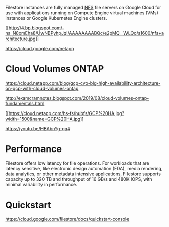 Filestore instances are fully managed [NFS](https://en.wikipedia.org/wiki/Network_File_System) file servers on Google Cloud for use with applications running on Compute Engine virtual machines (VMs) instances or Google Kubernetes Engine clusters.

[[http://4.bp.blogspot.com/-na_N8omEha8/UwNBPyhpJqI/AAAAAAAABQc/e2pMQ__WLQo/s1600/nfs+architecture.jpg]]

https://cloud.google.com/netapp

# Cloud Volumes ONTAP 

https://cloud.netapp.com/blog/gcp-cvo-blg-high-availability-architecture-on-gcp-with-cloud-volumes-ontap

http://examcramnotes.blogspot.com/2019/08/cloud-volumes-ontap-fundamentals.html

[[https://cloud.netapp.com/hs-fs/hubfs/GCP%20HA.jpg?width=1500&name=GCP%20HA.jpg]]


https://youtu.be/HBAbnYg-qq4


# Performance

Filestore offers low latency for file operations. For workloads that are latency sensitive, like electronic design automation (EDA), media rendering, data analytics, or other metadata intensive applications, Filestore supports capacity up to 320 TB and throughput of 16 GB/s and 480K IOPS, with minimal variability in performance.

# Quickstart

https://cloud.google.com/filestore/docs/quickstart-console

